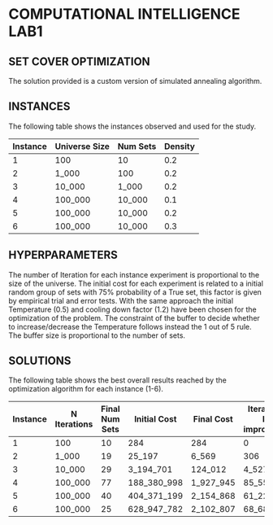 # COMPUTATIONAL INTELLIGENCE LAB1
## SET COVER OPTIMIZATION

The solution provided is a custom version of simulated annealing algorithm. 

## INSTANCES 

The following table shows the instances observed and used for the study.

| Instance | Universe Size | Num Sets | Density |
| -------- | ------------- | -------- | ------- |
| 1        | 100           | 10       | 0.2     |
| 2        | 1_000         | 100      | 0.2     |
| 3        | 10_000        | 1_000    | 0.2     |
| 4        | 100_000       | 10_000   | 0.1     |
| 5        | 100_000       | 10_000   | 0.2     |
| 6        | 100_000       | 10_000   | 0.3     |

## HYPERPARAMETERS

The number of Iteration for each instance experiment is proportional to the size of the universe.
The initial cost for each experiment is related to a initial random group of sets with 75% probability of a True set, this factor is given by empirical trial and error tests.
With the same approach the initial Temperature (0.5) and cooling down factor (1.2) have been chosen for the optimization of the problem.
The constraint of the buffer to decide whether to increase/decrease the Temperature follows instead the 1 out of 5 rule.
The buffer size is proportional to the number of sets.

## SOLUTIONS

The following table shows the best overall results reached by the optimization algorithm for each instance (1-6).    

| Instance | N Iterations | Final Num Sets | Initial Cost | Final Cost | Iteration of last improvement | Optimization Factor |
| -------- | ------------ | -------------- | ------------ | ---------- | ----------------------------- | ------------------- |
| 1        | 100          | 10             | 284          | 284        | 0                             | x 1.00              |
| 2        | 1_000        | 19             | 25_197       | 6_569      | 306                           | x 3.83              |
| 3        | 10_000       | 29             | 3_194_701    | 124_012    | 4_527                         | x 25.76             |
| 4        | 100_000      | 77             | 188_380_998  | 1_927_945  | 85_551                        | x 97.71             |
| 5        | 100_000      | 40             | 404_371_199  | 2_154_868  | 61_229                        | x 187.65            |
| 6        | 100_000      | 25             | 628_947_782  | 2_102_807  | 68_688                        | x 299.10            |



